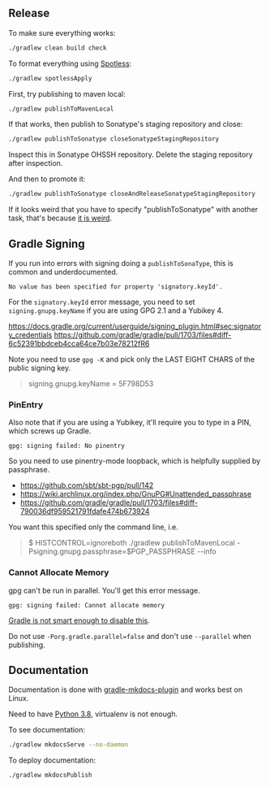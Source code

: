 ## Release

To make sure everything works:

```bash
./gradlew clean build check
```

To format everything using [Spotless](https://github.com/diffplug/spotless/tree/master/plugin-gradle):

```bash
./gradlew spotlessApply
```

First, try publishing to maven local:

```bash
./gradlew publishToMavenLocal
```

If that works, then publish to Sonatype's staging repository and close:

```bash
./gradlew publishToSonatype closeSonatypeStagingRepository
```

Inspect this in Sonatype OHSSH repository.  Delete the staging repository after inspection.

And then to promote it:

```bash
./gradlew publishToSonatype closeAndReleaseSonatypeStagingRepository
```

If it looks weird that you have to specify "publishToSonatype" with another task, that's because [it is weird](https://github.com/gradle-nexus/publish-plugin/issues/19).

## Gradle Signing

If you run into errors with signing doing a `publishToSonaType`, this is common and underdocumented.

```
No value has been specified for property 'signatory.keyId'.
```

For the `signatory.keyId` error message, you need to set `signing.gnupg.keyName` if you
are using GPG 2.1 and a Yubikey 4.

https://docs.gradle.org/current/userguide/signing_plugin.html#sec:signatory_credentials
https://github.com/gradle/gradle/pull/1703/files#diff-6c52391bbdceb4cca64ce7b03e78212fR6

Note you need to use `gpg -K` and pick only the LAST EIGHT CHARS of the public signing key.

> signing.gnupg.keyName = 5F798D53

### PinEntry

Also note that if you are using a Yubikey, it'll require you to type in a PIN, which screws up Gradle.

```
gpg: signing failed: No pinentry
```

So you need to use pinentry-mode loopback, which is helpfully supplied by passphrase.

- https://github.com/sbt/sbt-pgp/pull/142
- https://wiki.archlinux.org/index.php/GnuPG#Unattended_passphrase
- https://github.com/gradle/gradle/pull/1703/files#diff-790036df959521791fdafe474b673924

You want this specified only the command line, i.e.

> $ HISTCONTROL=ignoreboth ./gradlew publishToMavenLocal -Psigning.gnupg.passphrase=$PGP_PASSPHRASE --info

### Cannot Allocate Memory

gpg can't be run in parallel.  You'll get this error message.

```
gpg: signing failed: Cannot allocate memory
```
[Gradle is not smart enough to disable this](https://github.com/gradle/gradle/issues/12167). 

Do not use `-Porg.gradle.parallel=false` and don't use `--parallel` when publishing.

## Documentation

Documentation is done with [gradle-mkdocs-plugin](https://xvik.github.io/gradle-mkdocs-plugin/) and works best on Linux.

Need to have [Python 3.8](https://tech.serhatteker.com/post/2019-12/upgrade-python38-on-ubuntu/), virtualenv is not enough.

To see documentation:

```bash
./gradlew mkdocsServe --no-daemon
```

To deploy documentation:

```bash
./gradlew mkdocsPublish
```